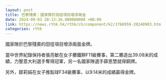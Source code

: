 ```yaml
---
layout: post
title: 巴黎殘奧｜國家隊於田徑項目增添兩金
date: 2024-09-03 20:13:26.000000000 +08:00
link: https://news.rthk.hk/rthk/ch/component/k2/1768959-20240903.htm
categories: rthk
---
```


國家隊於巴黎殘奧的田徑項目增添兩面金牌。

當中世界紀錄保持者張亮敏在女子擲鐵餅F11級賽事，第二擲造出39.08米的成績，力壓意大利選手奪得冠軍，另一名國家隊選手薛恩慧就得銅牌。

另外，鄒莉娟在女子推鉛球F34級賽事，以9.14米的成績贏得金牌。
